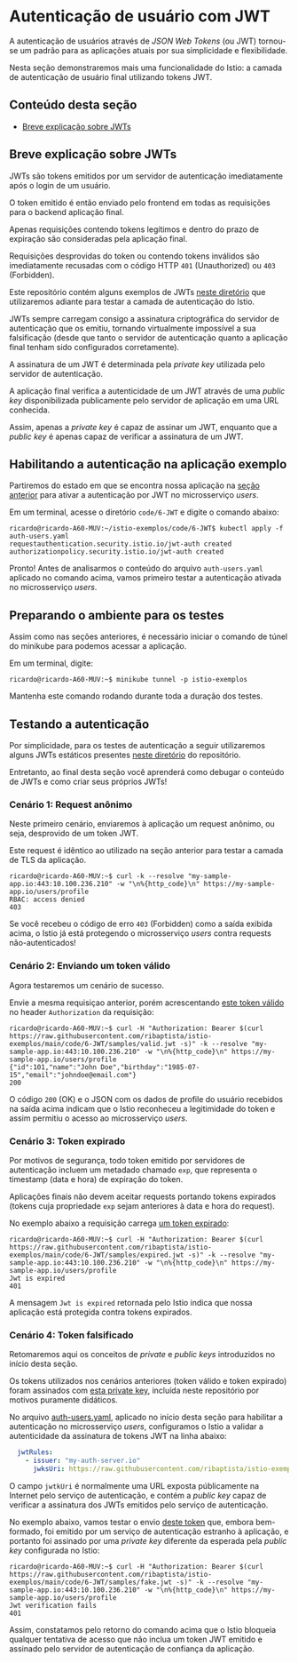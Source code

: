 # Autenticação de usuário com JWT

A autenticação de usuários através de *JSON Web Tokens* (ou JWT) tornou-se um padrão para as aplicações atuais por sua simplicidade e flexibilidade.

Nesta seção demonstraremos mais uma funcionalidade do Istio: a camada de autenticação de usuário final utilizando tokens JWT.

## Conteúdo desta seção

* [Breve explicação sobre JWTs](#breve_explicacao)


## <a name="breve_explicacao"></a> Breve explicação sobre JWTs

JWTs são tokens emitidos por um servidor de autenticação imediatamente após o login de um usuário.

O token emitido é então enviado pelo frontend em todas as requisições para o backend aplicação final. 

Apenas requisições contendo tokens legítimos e dentro do prazo de expiração são consideradas pela aplicação final. 

Requisições desprovidas do token ou contendo tokens inválidos são imediatamente recusadas com o código HTTP `401` (Unauthorized) ou `403` (Forbidden).

Este repositório contém alguns exemplos de JWTs [neste diretório](https://github.com/ribaptista/istio-exemplos/tree/main/code/6-JWT/samples) 
que utilizaremos adiante para testar a camada de autenticação do Istio.

JWTs sempre carregam consigo a assinatura criptográfica do servidor de autenticação que os emitiu, tornando virtualmente impossível a sua falsificação 
(desde que tanto o servidor de autenticação quanto a aplicação final tenham sido configurados corretamente). 

A assinatura de um JWT é determinada pela *private key* utilizada pelo servidor de autenticação. 

A aplicação final verifica a autenticidade de um JWT através de uma *public key* disponibilizada publicamente pelo servidor de aplicação em uma URL conhecida.

Assim, apenas a *private key* é capaz de assinar um JWT, enquanto que a *public key* é apenas capaz de verificar a assinatura de um JWT.

## <a name="habilitando"></a> Habilitando a autenticação na aplicação exemplo

Partiremos do estado em que se encontra nossa aplicação na [seção anterior](5-TLS.md) para ativar a autenticação por JWT no microsserviço *users*.

Em um terminal, acesse o diretório `code/6-JWT` e digite o comando abaixo:

```console
ricardo@ricardo-A60-MUV:~/istio-exemplos/code/6-JWT$ kubectl apply -f auth-users.yaml 
requestauthentication.security.istio.io/jwt-auth created
authorizationpolicy.security.istio.io/jwt-auth created
```

Pronto! Antes de analisarmos o conteúdo do arquivo `auth-users.yaml` aplicado no comando acima, 
vamos primeiro testar a autenticação ativada no microsserviço *users*.

## <a name="preparando"></a> Preparando o ambiente para os testes

Assim como nas seções anteriores, é necessário iniciar o comando de túnel do minikube para podemos acessar a aplicação.

Em um terminal, digite:

```console
ricardo@ricardo-A60-MUV:~$ minikube tunnel -p istio-exemplos
```

Mantenha este comando rodando durante toda a duração dos testes.

## <a name="testando"></a> Testando a autenticação

Por simplicidade, para os testes de autenticação a seguir utilizaremos alguns JWTs estáticos presentes 
[neste diretório](https://github.com/ribaptista/istio-exemplos/tree/main/code/6-JWT/samples) 
do repositório.

Entretanto, ao final desta seção você aprenderá como debugar o conteúdo de JWTs e como criar seus próprios JWTs! 

### Cenário 1: Request anônimo

Neste primeiro cenário, enviaremos à aplicação um request anônimo, ou seja, desprovido de um token JWT. 

Este request é idêntico ao utilizado na seção anterior para testar a camada de TLS da aplicação.

```console
ricardo@ricardo-A60-MUV:~$ curl -k --resolve "my-sample-app.io:443:10.100.236.210" -w "\n%{http_code}\n" https://my-sample-app.io/users/profile
RBAC: access denied
403
```

Se você recebeu o código de erro `403` (Forbidden) como a saída exibida acima, o Istio já está protegendo o microsserviço *users* contra requests não-autenticados!

### Cenário 2: Enviando um token válido

Agora testaremos um cenário de sucesso. 

Envie a mesma requisiçao anterior, porém acrescentando [este token válido](https://raw.githubusercontent.com/ribaptista/istio-exemplos/main/code/6-JWT/samples/valid.jwt)
no header `Authorization` da requisição:

```console
ricardo@ricardo-A60-MUV:~$ curl -H "Authorization: Bearer $(curl https://raw.githubusercontent.com/ribaptista/istio-exemplos/main/code/6-JWT/samples/valid.jwt -s)" -k --resolve "my-sample-app.io:443:10.100.236.210" -w "\n%{http_code}\n" https://my-sample-app.io/users/profile
{"id":101,"name":"John Doe","birthday":"1985-07-15","email":"johndoe@email.com"}
200
```

O código `200` (OK) e o JSON com os dados de profile do usuário recebidos na saída acima indicam que o Istio 
reconheceu a legitimidade do token e assim permitiu o acesso ao microsserviço *users*.  

### Cenário 3: Token expirado

Por motivos de segurança, todo token emitido por servidores de autenticação incluem um metadado chamado `exp`, que representa
o timestamp (data e hora) de expiração do token.

Aplicações finais não devem aceitar requests portando tokens expirados (tokens cuja propriedade `exp` sejam anteriores à data e hora do request). 

No exemplo abaixo a requisição carrega [um token expirado](https://raw.githubusercontent.com/ribaptista/istio-exemplos/main/code/6-JWT/samples/expired.jwt):

```console
ricardo@ricardo-A60-MUV:~$ curl -H "Authorization: Bearer $(curl https://raw.githubusercontent.com/ribaptista/istio-exemplos/main/code/6-JWT/samples/expired.jwt -s)" -k --resolve "my-sample-app.io:443:10.100.236.210" -w "\n%{http_code}\n" https://my-sample-app.io/users/profile
Jwt is expired
401
```

A mensagem `Jwt is expired` retornada pelo Istio indica que nossa aplicação está protegida contra tokens expirados.

### Cenário 4: Token falsificado

Retomaremos aqui os conceitos de *private* e *public keys* introduzidos no início desta seção.

Os tokens utilizados nos cenários anteriores (token válido e token expirado) foram assinados com [esta private key](https://github.com/ribaptista/istio-exemplos/blob/main/code/6-JWT/keys/jwt.key), 
incluída neste repositório por motivos puramente didáticos.

No arquivo [auth-users.yaml](https://github.com/ribaptista/istio-exemplos/blob/main/code/6-JWT/auth-users.yaml), aplicado no início
desta seção para habilitar a autenticação no microsserviço *users*, configuramos o Istio a validar a autenticidade da assinatura de
tokens JWT na linha abaixo:

```yaml
  jwtRules:
    - issuer: "my-auth-server.io"
      jwksUri: https://raw.githubusercontent.com/ribaptista/istio-exemplos/main/code/6-JWT/jwks/jwks.json
```

O campo `jwtkUri` é normalmente uma URL exposta públicamente na Internet pelo serviço de autenticação, e contém a *public key* capaz de
verificar a assinatura dos JWTs emitidos pelo serviço de autenticação.

No exemplo abaixo, vamos testar o envio [deste token](https://raw.githubusercontent.com/ribaptista/istio-exemplos/main/code/6-JWT/samples/fake.jwt) que, embora bem-formado, foi emitido por um serviço de autenticação estranho à aplicação,
e portanto foi assinado por uma *private key* diferente da esperada pela *public key* configurada no Istio:

```console
ricardo@ricardo-A60-MUV:~$ curl -H "Authorization: Bearer $(curl https://raw.githubusercontent.com/ribaptista/istio-exemplos/main/code/6-JWT/samples/fake.jwt -s)" -k --resolve "my-sample-app.io:443:10.100.236.210" -w "\n%{http_code}\n" https://my-sample-app.io/users/profile
Jwt verification fails
401
```

Assim, constatamos pelo retorno do comando acima que o Istio bloqueia qualquer tentativa de acesso que não inclua um
token JWT emitido e assinado pelo servidor de autenticação de confiança da aplicação.







